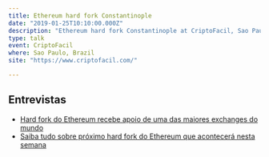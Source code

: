 ```yaml
---
title: Ethereum hard fork Constantinople
date: "2019-01-25T10:10:00.000Z"
description: "Ethereum hard fork Constantinople at CriptoFacil, Sao Paulo, Brazil"
type: talk
event: CriptoFacil
where: Sao Paulo, Brazil
site: "https://www.criptofacil.com/"

---
```


## Entrevistas

- <a href="https://www.criptofacil.com/hard-fork-do-ethereum-recebe-apoio-de-uma-das-maiores-exchanges-do-mundo/" target="_blank">Hard fork do Ethereum recebe apoio de uma das maiores exchanges do mundo</a>
- <a href="https://www.criptofacil.com/saiba-mais-sobre-o-constantinople-novo-hard-fork-da-rede-ethereum/" target="_blank">Saiba tudo sobre próximo hard fork do Ethereum que acontecerá nesta semana</a>
